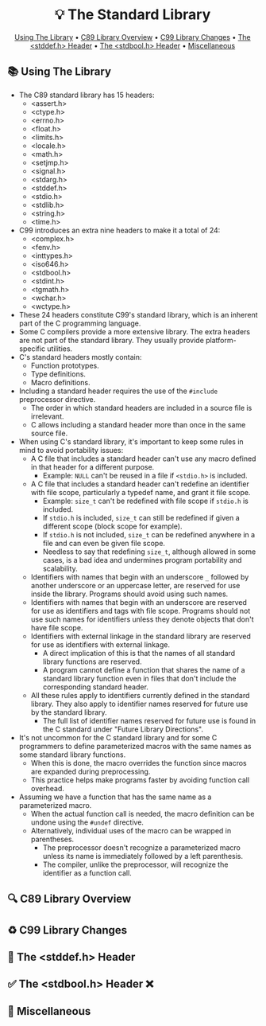 <h1 align="center">💡<strong> The Standard Library</strong></h1>
<p align="center">
  <a href="#books-using-the-library">Using The Library</a> •
  <a href="#mag-c89-library-overview">C89 Library Overview</a> •
  <a href="#recycle-c99-library-changes">C99 Library Changes</a> •
  <a href="#jigsaw-the-stddefh-header">The &lt;stddef.h&gt; Header</a> •
  <a href="#white_check_mark-the-stdboolh-header-x">The &lt;stdbool.h&gt; Header</a> •
  <a href="#game_die-miscellaneous"> Miscellaneous</a>
</p>

## :books: Using The Library

* The C89 standard library has 15 headers:
   * <assert.h>
   * <ctype.h>
   * <errno.h>
   * <float.h>
   * <limits.h>
   * <locale.h>
   * <math.h>
   * <setjmp.h>
   * <signal.h>
   * <stdarg.h>
   * <stddef.h>
   * <stdio.h>
   * <stdlib.h>
   * <string.h>
   * <time.h>
* C99 introduces an extra nine headers to make it a total of 24:
   * <complex.h>
   * <fenv.h>
   * <inttypes.h>
   * <iso646.h>
   * <stdbool.h>
   * <stdint.h>
   * <tgmath.h>
   * <wchar.h>
   * <wctype.h>
* These 24 headers constitute C99's standard library, which is an inherent part of the C programming language.
* Some C compilers provide a more extensive library. The extra headers are not part of the standard library. They usually provide platform-specific utilities.
* C's standard headers mostly contain:
   * Function prototypes.
   * Type definitions.
   * Macro definitions.
* Including a standard header requires the use of the ```#include``` preprocessor directive.
   * The order in which standard headers are included in a source file is irrelevant.
   * C allows including a standard header more than once in the same source file.
* When using C's standard library, it's important to keep some rules in mind to avoid portability issues:
   * A C file that includes a standard header can't use any macro defined in that header for a different purpose.
      * Example: ```NULL``` can't be reused in a file if ```<stdio.h>``` is included.
   * A C file that includes a standard header can't redefine an identifier with file scope, particularly a typedef name, and grant it file scope.
      * Example: ```size_t``` can't be redefined with file scope if ```stdio.h``` is included.
      * If ```stdio.h``` is included, ```size_t``` can still be redefined if given a different scope (block scope for example).
      * If ```stdio.h``` is not included, ```size_t``` can be redefined anywhere in a file and can even be given file scope.
      * Needless to say that redefining ```size_t```, although allowed in some cases, is a bad idea and undermines program portability and scalability.
   * Identifiers with names that begin with an underscore ```_``` followed by another underscore or an uppercase letter, are reserved for use inside the library. Programs should avoid using such names.
   * Identifiers with names that begin with an underscore are reserved for use as identifiers and tags with file scope. Programs should not use such names for identifiers unless they denote objects that don't have file scope.
   * Identifiers with external linkage in the standard library are reserved for use as identifiers with external linkage.
      * A direct implication of this is that the names of all standard library functions are reserved.
      * A program cannot define a function that shares the name of a standard library function even in files that don't include the corresponding standard header.
   * All these rules apply to identifiers currently defined in the standard library. They also apply to identifier names reserved for future use by the standard library.
      * The full list of identifier names reserved for future use is found in the C standard under "Future Library Directions".
* It's not uncommon for the C standard library and for some C programmers to define parameterized macros with the same names as some standard library functions.
   * When this is done, the macro overrides the function since macros are expanded during preprocessing.
   * This practice helps make programs faster by avoiding function call overhead.
* Assuming we have a function that has the same name as a parameterized macro.
   * When the actual function call is needed, the macro definition can be undone using the ```#undef``` directive.
   * Alternatively, individual uses of the macro can be wrapped in parentheses.
      * The preprocessor doesn't recognize a parameterized macro unless its name is immediately followed by a left parenthesis.
      * The compiler, unlike the preprocessor, will recognize the identifier as a function call.

## :mag: C89 Library Overview

## :recycle: C99 Library Changes

## :jigsaw: The <stddef.h> Header

## :white_check_mark: The <stdbool.h> Header :x:

## :game_die: Miscellaneous